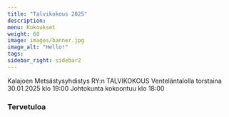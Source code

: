 ```yaml
---
title: "Talvikokous 2025"
description:
menu: Kokoukset
weight: 60
image: images/banner.jpg
image_alt: "Hello!"
tags:
sidebar_right: sidebar2
---
```


Kalajoen Metsästysyhdistys RY:n TALVIKOKOUS Venteläntalolla torstaina 30.01.2025 klo 19:00
Johtokunta kokoontuu klo 18:00

### Tervetuloa
